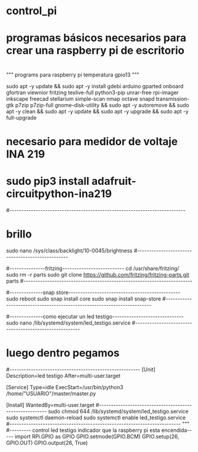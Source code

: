 # control_pi
# programas básicos necesarios para crear una raspberry pi de escritorio 
# 
"""
programs para raspberry pi
temperatura gpio13 """

sudo apt -y update && sudo apt -y install gdebi arduino gparted onboard gfortran viewnior fritzing texlive-full python3-pip unrar-free rpi-imager inkscape freecad stellarium simple-scan nmap octave snapd transmission-gtk p7zip p7zip-full gnome-disk-utility && sudo apt -y autoremove && sudo apt -y clean && sudo apt -y update && sudo apt -y upgrade && sudo apt -y full-upgrade


# necesario para medidor de voltaje INA 219
# sudo pip3 install adafruit-circuitpython-ina219
 
#--------------------------------------------------------------------------
# brillo 
sudo nano /sys/class/backlight/10-0045/brightness
#-------------------------------------------------

#---------------fritzing--------------------------
cd /usr/share/fritzing/
sudo rm -r parts
sudo git clone https://github.com/fritzing/fritzing-parts.git parts
#-----------------------------------------------------------------------

#--------------snap store-----------------------------------------------
sudo reboot
sudo snap install core
sudo snap install snap-store
#------------------------------------------------------------------------

#--------------como ejecutar un led testigo------------------------------
sudo nano /lib/systemd/system/led_testigo.service
#-------------------------------------------------------
# luego dentro pegamos
#-------------------------------------------------------
[Unit]
Description=led testigo
After=multi-user.target

[Service]
Type=idle
ExecStart=/usr/bin/python3 /home/"USUARIO"/master/master.py

[Install]
WantedBy=multi-user.target
#--------------------------------------------------------
sudo chmod 644 /lib/systemd/system/led_testigo.service
sudo systemctl daemon-reload
sudo systemctl enable led_testigo.service
#------------------------------------------------------------------------
"""
#--------- control led testigo indicador que la raspberry pi esta encendida-----
import RPi.GPIO as GPIO
GPIO.setmode(GPIO.BCM)
GPIO.setup(26, GPIO.OUT)
GPIO.output(26, True)
